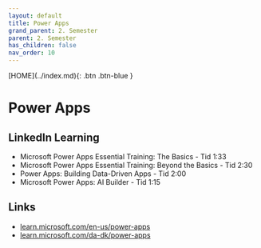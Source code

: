 ```yaml
---
layout: default
title: Power Apps
grand_parent: 2. Semester
parent: 2. Semester
has_children: false
nav_order: 10
---
```


<span class="fs-1">
[HOME](../index.md){: .btn .btn-blue }
</span>

# Power Apps

## LinkedIn Learning
- Microsoft Power Apps Essential Training: The Basics - Tid 1:33
- Microsoft Power Apps Essential Training: Beyond the Basics - Tid 2:30
- Power Apps: Building Data-Driven Apps - Tid 2:00
- Microsoft Power Apps: AI Builder - Tid 1:15

## Links
- [learn.microsoft.com/en-us/power-apps](https://learn.microsoft.com/en-us/power-apps/)
- [learn.microsoft.com/da-dk/power-apps](https://learn.microsoft.com/da-dk/power-apps/)
